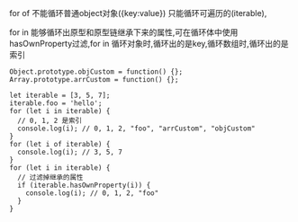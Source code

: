 for of 不能循环普通object对象({key:value}) 只能循环可遍历的(iterable),

for in 能够循环出原型和原型链继承下来的属性,可在循环体中使用hasOwnProperty过滤,for in 循环对象时,循环出的是key,循环数组时,循环出的是索引


```
Object.prototype.objCustom = function() {}; 
Array.prototype.arrCustom = function() {};

let iterable = [3, 5, 7];
iterable.foo = 'hello';
for (let i in iterable) {
  // 0, 1, 2 是索引 
  console.log(i); // 0, 1, 2, "foo", "arrCustom", "objCustom"
}
for (let i of iterable) {
  console.log(i); // 3, 5, 7
}
for (let i in iterable) {
  // 过滤掉继承的属性
  if (iterable.hasOwnProperty(i)) {
    console.log(i); // 0, 1, 2, "foo"
  }
}
```

